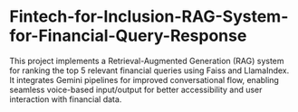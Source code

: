 # Fintech-for-Inclusion-RAG-System-for-Financial-Query-Response
This project implements a Retrieval-Augmented Generation (RAG) system for ranking the top 5 relevant financial queries using Faiss and LlamaIndex. It integrates Gemini pipelines for improved conversational flow, enabling seamless voice-based input/output for better accessibility and user interaction with financial data.
